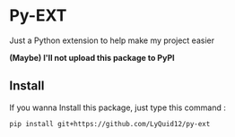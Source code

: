 # Py-EXT
Just a Python extension to help make my project easier

**(Maybe) I'll not upload this package to PyPI**

## Install
If you wanna Install this package, just type this command :
```
pip install git+https://github.com/LyQuid12/py-ext
```
